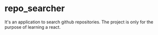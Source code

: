 # repo_searcher
It's an application to search github repositories. The project is only for the purpose of learning a react.
